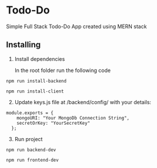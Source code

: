 # Todo-Do
Simple Full Stack Todo-Do App created using MERN stack

## Installing

1. Install dependencies

    In the root folder run the following code

```
npm run install-backend
```

```
npm run install-client
```

2. Update keys.js file at /backend/config/ with your details:

```
module.exports = {
    mongoURI: "Your MongoDb Connection String",
    secretOrKey: "YourSecretKey"
  };
```
3. Run project

```
npm run backend-dev
```

```
npm run frontend-dev
```
